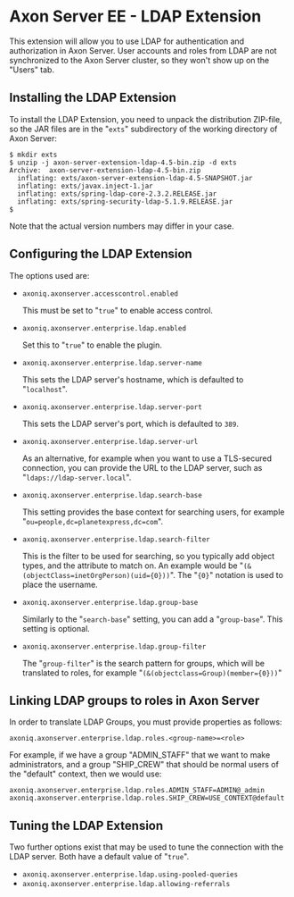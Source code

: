 # Axon Server EE - LDAP Extension

This extension will allow you to use LDAP for authentication and authorization in Axon Server. User accounts and roles
from LDAP are not synchronized to the Axon Server cluster, so they won't show up on the "Users" tab.

## Installing the LDAP Extension

To install the LDAP Extension, you need to unpack the distribution ZIP-file, so the JAR files are in the "`exts`"
subdirectory of the working directory of Axon Server:

```text
$ mkdir exts
$ unzip -j axon-server-extension-ldap-4.5-bin.zip -d exts
Archive:  axon-server-extension-ldap-4.5-bin.zip
  inflating: exts/axon-server-extension-ldap-4.5-SNAPSHOT.jar
  inflating: exts/javax.inject-1.jar
  inflating: exts/spring-ldap-core-2.3.2.RELEASE.jar
  inflating: exts/spring-security-ldap-5.1.9.RELEASE.jar
$
```

Note that the actual version numbers may differ in your case.

## Configuring the LDAP Extension

The options used are:

* `axoniq.axonserver.accesscontrol.enabled`

    This must be set to "`true`" to enable access control.

* `axoniq.axonserver.enterprise.ldap.enabled`

    Set this to "`true`" to enable the plugin.
  
* `axoniq.axonserver.enterprise.ldap.server-name`

    This sets the LDAP server's hostname, which is defaulted to "`localhost`".  

* `axoniq.axonserver.enterprise.ldap.server-port`

    This sets the LDAP server's port, which is defaulted to `389`.

* `axoniq.axonserver.enterprise.ldap.server-url`

    As an alternative, for example when you want to use a TLS-secured connection, you can provide the URL to the LDAP
    server, such as "`ldaps://ldap-server.local`".

* `axoniq.axonserver.enterprise.ldap.search-base`

    This setting provides the base context for searching users, for example "`ou=people,dc=planetexpress,dc=com`".

* `axoniq.axonserver.enterprise.ldap.search-filter`

    This is the filter to be used for searching, so you typically add object types, and the attribute to match on. An
    example would be "`(&(objectClass=inetOrgPerson)(uid={0}))`". The "`{0}`" notation is used to place the username.

* `axoniq.axonserver.enterprise.ldap.group-base`

    Similarly to the "`search-base`" setting, you can add a "`group-base`". This setting is optional.

* `axoniq.axonserver.enterprise.ldap.group-filter`

    The "`group-filter`" is the search pattern for groups, which will be translated to roles, for example
    "`(&(objectclass=Group)(member={0}))`"

## Linking LDAP groups to roles in Axon Server

In order to translate LDAP Groups, you must provide properties as follows:

```properties
axoniq.axonserver.enterprise.ldap.roles.<group-name>=<role>
```

For example, if we have a group "ADMIN_STAFF" that we want to make administrators, and a group "SHIP_CREW" that should
be normal users of the "default" context, then we would use:

```properties
axoniq.axonserver.enterprise.ldap.roles.ADMIN_STAFF=ADMIN@_admin
axoniq.axonserver.enterprise.ldap.roles.SHIP_CREW=USE_CONTEXT@default
```
## Tuning the LDAP Extension

Two further options exist that may be used to tune the connection with the LDAP server. Both have a default value of "`true`".

* `axoniq.axonserver.enterprise.ldap.using-pooled-queries`
* `axoniq.axonserver.enterprise.ldap.allowing-referrals`